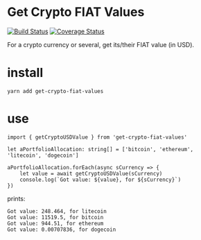 # Get Crypto FIAT Values

[![Build Status](https://travis-ci.org/samthomson/get-crypto-fiat-values.svg?branch=master)](https://travis-ci.org/samthomson/get-crypto-fiat-values) [![Coverage Status](https://coveralls.io/repos/github/samthomson/get-crypto-fiat-values/badge.svg?branch=master)](https://coveralls.io/github/samthomson/get-crypto-fiat-values?branch=master)

For a crypto currency or several, get its/their FIAT value (in USD).

# install

`yarn add get-crypto-fiat-values`


# use

```
import { getCryptoUSDValue } from 'get-crypto-fiat-values'

let aPortfolioAllocation: string[] = ['bitcoin', 'ethereum', 'litecoin', 'dogecoin']

aPortfolioAllocation.forEach(async sCurrency => {
    let value = await getCryptoUSDValue(sCurrency)
    console.log(`Got value: ${value}, for ${sCurrency}`)
})
```

prints:
```
Got value: 248.464, for litecoin
Got value: 11519.5, for bitcoin
Got value: 944.51, for ethereum
Got value: 0.00707836, for dogecoin
```